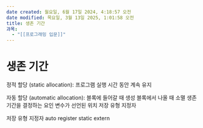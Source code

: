 ```yaml
---
date created: 월요일, 6월 17일 2024, 4:18:57 오전
date modified: 목요일, 3월 13일 2025, 1:01:58 오전
title: 생존 기간
과목:
  - "[[프로그래밍 입문]]"
---
```


# 생존 기간

정적 할당 (static allocation):
 프로그램 실행 시간 동안 계속 유지

자동 할당 (automatic allocation):
 블록에 들어갈 때 생성
 블록에서 나올 때 소멸 생존 기간을 결정하는 요인
 변수가 선언된 위치
 저장 유형 지정자

저장 유형 지정자
 auto
 register
 static
 extern
